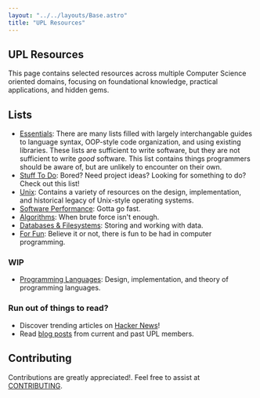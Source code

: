 ```yaml
---
layout: "../../layouts/Base.astro"
title: "UPL Resources"
---
```


## UPL Resources

This page contains selected resources across multiple Computer Science oriented domains, focusing on foundational knowledge, practical applications, and hidden gems.

## Lists
- [Essentials](/resources/essentials): There are many lists filled with largely interchangable guides to language syntax, OOP-style code organization, and using existing libraries.
These lists are sufficient to write software, but they are not sufficient to write *good* software.
This list contains things programmers should be aware of, but are unlikely to encounter on their own.
- [Stuff To Do](/resources/stuff-to-do): Bored? Need project ideas? Looking for something to do? Check out this list!
- [Unix](/resources/unix): Contains a variety of resources on the design, implementation, and historical legacy of Unix-style operating systems.
- [Software Performance](/resources/performance): Gotta go fast.
- [Algorithms](/resources/algorithms): When brute force isn't enough.
- [Databases & Filesystems](/resources/databases-and-filesystems): Storing and working with data.
- [For Fun](/resources/for-fun): Believe it or not, there is fun to be had in computer programming.

### WIP
- [Programming Languages](/resources/programming-languages): Design, implementation, and theory of programming languages.

### Run out of things to read?
- Discover trending articles on [Hacker News](https://news.ycombinator.com)!
- Read [blog posts](https://github.com/UW-UPL/harvest/blob/main/output/blog_posts) from current and past UPL members.

## Contributing
Contributions are greatly appreciated!. Feel free to assist at [CONTRIBUTING](https://github.com/UW-UPL/resources/blob/main/CONTRIBUTING).
